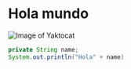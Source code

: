 # Hola mundo

![Image of Yaktocat](https://octodex.github.com/images/yaktocat.png)

``` java
private String name;
System.out.println("Hola" + name)
```
